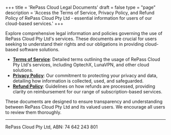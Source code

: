 +++
title = 'RePass Cloud Legal Documents'
draft = false
type = "page"
description = 'Access the Terms of Service, Privacy Policy, and Refund Policy of RePass Cloud Pty Ltd - essential information for users of our cloud-based services.'
+++

Explore comprehensive legal information and policies governing the use of RePass Cloud Pty Ltd's services. These documents are crucial for users seeking to understand their rights and our obligations in providing cloud-based software solutions.

- [**Terms of Service**](/legal/terms-of-service/): Detailed terms outlining the usage of RePass Cloud Pty Ltd's services, including OptechX, LunaVPN, and other cloud solutions.
- [**Privacy Policy**](/legal/privacy-policy/): Our commitment to protecting your privacy and data, detailing how information is collected, used, and safeguarded.
- [**Refund Policy**](/legal/refund-policy/): Guidelines on how refunds are processed, providing clarity on reimbursement for our range of subscription-based services.

These documents are designed to ensure transparency and understanding between RePass Cloud Pty Ltd and its valued users. We encourage all users to review them thoroughly.

---

RePass Cloud Pty Ltd, ABN: 74 642 243 801  